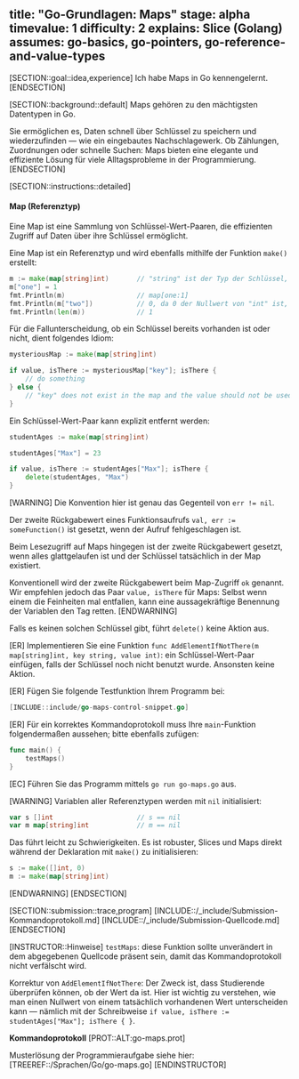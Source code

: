title: "Go-Grundlagen: Maps"
stage: alpha
timevalue: 1
difficulty: 2
explains: Slice (Golang)
assumes: go-basics, go-pointers, go-reference-and-value-types
---

[SECTION::goal::idea,experience]
Ich habe Maps in Go kennengelernt.
[ENDSECTION]

[SECTION::background::default]
Maps gehören zu den mächtigsten Datentypen in Go.

Sie ermöglichen es, Daten schnell über Schlüssel zu speichern und wiederzufinden — 
wie ein eingebautes Nachschlagewerk. 
Ob Zählungen, Zuordnungen oder schnelle Suchen: Maps bieten eine elegante und effiziente 
Lösung für viele Alltagsprobleme in der Programmierung.
[ENDSECTION]

[SECTION::instructions::detailed]

#### Map (Referenztyp)

Eine Map ist eine Sammlung von Schlüssel-Wert-Paaren, die effizienten Zugriff auf Daten über ihre
Schlüssel ermöglicht.

Eine Map ist ein Referenztyp und wird ebenfalls mithilfe der Funktion `make()` erstellt:

```go
m := make(map[string]int)       // "string" ist der Typ der Schlüssel, "int" ist der Typ der Werte
m["one"] = 1
fmt.Println(m)                  // map[one:1]
fmt.Println(m["two"])           // 0, da 0 der Nullwert von "int" ist, wenn kein solcher Schlüssel existiert
fmt.Println(len(m))             // 1
```

Für die Fallunterscheidung, ob ein Schlüssel bereits vorhanden ist oder nicht,
dient folgendes Idiom:

```go
mysteriousMap := make(map[string]int)

if value, isThere := mysteriousMap["key"]; isThere {
    // do something
} else {
    // "key" does not exist in the map and the value should not be used
}
```

Ein Schlüssel-Wert-Paar kann explizit entfernt werden:

```go
studentAges := make(map[string]int)

studentAges["Max"] = 23

if value, isThere := studentAges["Max"]; isThere {
    delete(studentAges, "Max")
}
```

[WARNING]
Die Konvention hier ist genau das Gegenteil von `err != nil`.

Der zweite Rückgabewert eines Funktionsaufrufs `val, err := someFunction()`
ist gesetzt, wenn der Aufruf fehlgeschlagen ist.

Beim Lesezugriff auf Maps hingegen ist der zweite Rückgabewert gesetzt, wenn alles
glattgelaufen ist und der Schlüssel tatsächlich in der Map existiert.

Konventionell wird der zweite Rückgabewert beim Map-Zugriff `ok` genannt.
Wir empfehlen jedoch das Paar `value, isThere` für Maps: Selbst wenn einem die Feinheiten
mal entfallen, kann eine aussagekräftige Benennung der Variablen den Tag retten.
[ENDWARNING]

Falls es keinen solchen Schlüssel gibt, führt `delete()` keine Aktion aus.

[ER] Implementieren Sie eine Funktion
`func AddElementIfNotThere(m map[string]int, key string, value int)`:
ein Schlüssel-Wert-Paar einfügen, falls der Schlüssel noch nicht benutzt wurde.
Ansonsten keine Aktion.

[ER] Fügen Sie folgende Testfunktion Ihrem Programm bei:

```go
[INCLUDE::include/go-maps-control-snippet.go]
```

[ER] Für ein korrektes Kommandoprotokoll muss Ihre `main`-Funktion folgendermaßen aussehen;
bitte ebenfalls zufügen:

```go
func main() {
    testMaps()
}
```

[EC] Führen Sie das Programm mittels `go run go-maps.go` aus.

<!-- time estimate: 10 min -->

[WARNING]
Variablen aller Referenztypen werden mit `nil` initialisiert:

```go
var s []int                     // s == nil
var m map[string]int            // m == nil
```

Das führt leicht zu Schwierigkeiten.
Es ist robuster, Slices und Maps direkt während der Deklaration mit `make()` zu initialisieren:

```go
s := make([]int, 0)
m := make(map[string]int)
```
[ENDWARNING]
[ENDSECTION]

[SECTION::submission::trace,program]
[INCLUDE::/_include/Submission-Kommandoprotokoll.md]
[INCLUDE::/_include/Submission-Quellcode.md]
[ENDSECTION]

[INSTRUCTOR::Hinweise]
`testMaps`:
diese Funktion sollte unverändert in dem abgegebenen Quellcode präsent sein,
damit das Kommandoprotokoll nicht verfälscht wird.

Korrektur von `AddElementIfNotThere`:
Der Zweck ist, dass Studierende überprüfen können, ob der Wert da ist.
Hier ist wichtig zu verstehen, wie man einen Nullwert von einem tatsächlich vorhandenen
Wert unterscheiden kann — nämlich mit der Schreibweise
`if value, isThere := studentAges["Max"]; isThere { }`.

**Kommandoprotokoll**
[PROT::ALT:go-maps.prot]

Musterlösung der Programmieraufgabe siehe hier: [TREEREF::/Sprachen/Go/go-maps.go]
[ENDINSTRUCTOR]
